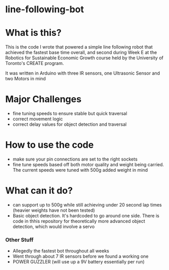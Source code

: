 # line-following-bot

# What is this?
This is the code I wrote that powered a simple line following robot that achieved the fastest base time overall, and second during Week E at the Robotics for Sustainable Economic Growth course held by the University of Toronto's CREATE program.

It was written in Arduino with three IR sensors, one Ultrasonic Sensor and two Motors in mind

# Major Challenges
- fine tuning speeds to ensure stable but quick traversal
- correct movement logic
- correct delay values for object detection and traversal

# How to use the code
- make sure your pin connections are set to the right sockets
- fine tune speeds based off both motor quality and weight being carried. The current speeds were tuned with 500g added weight in mind

# What can it do?
- can support up to 500g while still achieving under 20 second lap times (heavier weights have not been tested)
- Basic object detection. It's hardcoded to go around one side. There is code in thhis repository for theoretically more advanced object detection, which would involve a servo

### Other Stuff
- Allegedly the fastest bot throughout all weeks
- Went through about 7 IR sensors before we found a working one
- POWER GUZZLER (will use up a 9V battery essentially per run)
